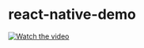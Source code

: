# react-native-demo

[![Watch the video](https://img.youtube.com/vi/PyZ4Y44FL28/maxresdefault.jpg)](https://youtube.com/watch?v=PyZ4Y44FL28)

